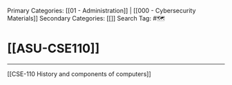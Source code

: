 Primary Categories: [[01 - Administration]] | [[000 - Cybersecurity Materials]] 
Secondary Categories: [[]] 
Search Tag: #🗺  

# [[ASU-CSE110]]  
***

[[CSE-110 History and components of computers]]

